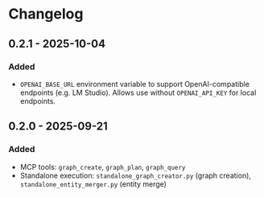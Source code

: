 # Changelog

## 0.2.1 - 2025-10-04

### Added
- `OPENAI_BASE_URL` environment variable to support OpenAI-compatible endpoints (e.g. LM Studio). Allows use without `OPENAI_API_KEY` for local endpoints.

## 0.2.0 - 2025-09-21

### Added
- MCP tools: `graph_create`, `graph_plan`, `graph_query`
 - Standalone execution: `standalone_graph_creator.py` (graph creation), `standalone_entity_merger.py` (entity merge)